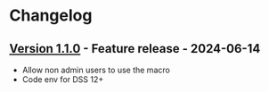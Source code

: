 # Changelog

## [Version 1.1.0](https://github.com/dataiku/dss-plugin-confluence/releases/tag/v1.1.0) - Feature release - 2024-06-14

- Allow non admin users to use the macro
- Code env for DSS 12+
